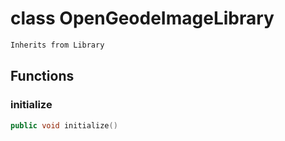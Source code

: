 # class OpenGeodeImageLibrary


```cpp
Inherits from Library
```



## Functions

### initialize

```cpp
public void initialize()
```




